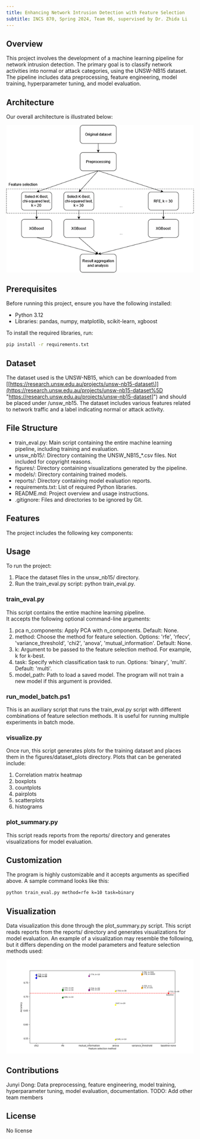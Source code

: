 ```yaml
---
title: Enhancing Network Intrusion Detection with Feature Selection
subtitle: INCS 870, Spring 2024, Team 06, supervised by Dr. Zhida Li
---
```

## Overview

This project involves the development of a machine learning pipeline for network intrusion detection. The primary goal is to classify network activities into normal or attack categories, using the UNSW-NB15 dataset. The pipeline includes data preprocessing, feature engineering, model training, hyperparameter tuning, and model evaluation.

## Architecture

Our overall architecture is illustrated below:

![Architecture](/diagrams/architecture.drawio.png)

## Prerequisites

Before running this project, ensure you have the following installed:

- Python 3.12
- Libraries: pandas, numpy, matplotlib, scikit-learn, xgboost

To install the required libraries, run:

```bash
pip install -r requirements.txt
```

## Dataset

The dataset used is the UNSW-NB15, which can be downloaded from \[[https://research.unsw.edu.au/projects/unsw-nb15-dataset\]](https://research.unsw.edu.au/projects/unsw-nb15-dataset%5D "https://research.unsw.edu.au/projects/unsw-nb15-dataset]") and should be placed under /unsw_nb15. The dataset includes various features related to network traffic and a label indicating normal or attack activity.

## File Structure

- train\_eval.py: Main script containing the entire machine learning pipeline, including training and evaluation.
- unsw\_nb15/: Directory containing the UNSW\_NB15\_\*.csv files. Not included for copyright reasons.
- figures/: Directory containing visualizations generated by the pipeline.
- models/: Directory containing trained models.
- reports/: Directory containing model evaluation reports.
- requirements.txt: List of required Python libraries.
- README.md: Project overview and usage instructions.
- .gitignore: Files and directories to be ignored by Git.

## Features

The project includes the following key components:

## Usage

To run the project:

1.  Place the dataset files in the unsw\_nb15/ directory.
2.  Run the train\_eval.py script: python train\_eval.py.

### train\_eval.py

This script contains the entire machine learning pipeline.  
It accepts the following optional command-line arguments:

1.  pca n\_components: Apply PCA with n\_components. Default: None.
2.  method: Choose the method for feature selection. Options: 'rfe', 'rfecv', 'variance\_threshold', 'chi2', 'anova', 'mutual\_information'. Default: None.
3.  k: Argument to be passed to the feature selection method. For example, k for k-best.
4.  task: Specify which classification task to run. Options: 'binary', 'multi'. Default: 'multi'.
5.  model\_path: Path to load a saved model. The program will not train a new model if this argument is provided.

### run\_model\_batch.ps1

This is an auxiliary script that runs the train\_eval.py script with different combinations of feature selection methods. It is useful for running multiple experiments in batch mode.

### visualize.py

Once run, this script generates plots for the training dataset and places them in the figures/dataset\_plots directory. Plots that can be generated include:

1.  Correlation matrix heatmap
2.  boxplots
3.  countplots
4.  pairplots
5.  scatterplots
6.  histograms

### plot\_summary.py

This script reads reports from the reports/ directory and generates visualizations for model evaluation.

## Customization

The program is highly customizable and it accepts arguments as specified above. A sample command looks like this:

```bash
python train_eval.py method=rfe k=10 task=binary
```

## Visualization

Data visualization this done through the plot_summary.py script. This script reads reports from the reports/ directory and generates visualizations for model evaluation. An example of a visualization may resemble the following, but it differs depending on the model parameters and feature selection methods used:

![Visualization](/figures/summary_example.png)

## Contributions

Junyi Dong: Data preprocessing, feature engineering, model training, hyperparameter tuning, model evaluation, documentation.
TODO: Add other team members

## License

No license